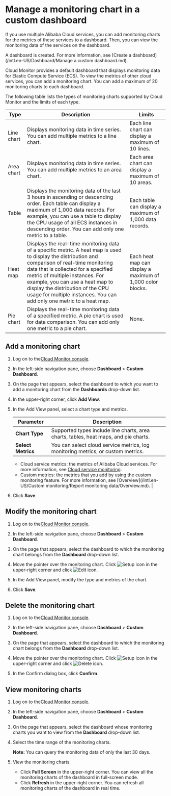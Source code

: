 # Manage a monitoring chart in a custom dashboard

If you use multiple Alibaba Cloud services, you can add monitoring charts for the metrics of these services to a dashboard. Then, you can view the monitoring data of the services on the dashboard.

A dashboard is created. For more information, see [Create a dashboard](/intl.en-US/Dashboard/Manage a custom dashboard.md).

Cloud Monitor provides a default dashboard that displays monitoring data for Elastic Compute Service \(ECS\). To view the metrics of other cloud services, you can add a monitoring chart. You can add a maximum of 20 monitoring charts to each dashboard.

The following table lists the types of monitoring charts supported by Cloud Monitor and the limits of each type.

|Type|Description|Limits|
|----|-----------|------|
|Line chart|Displays monitoring data in time series. You can add multiple metrics to a line chart.|Each line chart can display a maximum of 10 lines.|
|Area chart|Displays monitoring data in time series. You can add multiple metrics to an area chart.|Each area chart can display a maximum of 10 areas.|
|Table|Displays the monitoring data of the last 3 hours in ascending or descending order. Each table can display a maximum of 1,000 data records. For example, you can use a table to display the CPU usage of all ECS instances in descending order. You can add only one metric to a table.|Each table can display a maximum of 1,000 data records.|
|Heat map|Displays the real-time monitoring data of a specific metric. A heat map is used to display the distribution and comparison of real-time monitoring data that is collected for a specified metric of multiple instances. For example, you can use a heat map to display the distribution of the CPU usage for multiple instances. You can add only one metric to a heat map.|Each heat map can display a maximum of 1,000 color blocks.|
|Pie chart|Displays the real-time monitoring data of a specified metric. A pie chart is used for data comparison. You can add only one metric to a pie chart.|None.|

## Add a monitoring chart

1.  Log on to the[Cloud Monitor console](https://cms-intl.console.aliyun.com).

2.  In the left-side navigation pane, choose **Dashboard** \> **Custom Dashboard**.

3.  On the page that appears, select the dashboard to which you want to add a monitoring chart from the **Dashboards** drop-down list.

4.  In the upper-right corner, click **Add View**.

5.  In the Add View panel, select a chart type and metrics.

    |Parameter|Description|
    |---------|-----------|
    |**Chart Type**|Supported types include line charts, area charts, tables, heat maps, and pie charts.|
    |**Select Metrics**|You can select cloud service metrics, log monitoring metrics, or custom metrics.

    -   Cloud service metrics: the metrics of Alibaba Cloud services. For more information, see [Cloud service monitoring](/intl.en-US/.md).
    -   Custom metrics: the metrics that you add by using the custom monitoring feature. For more information, see [Overview](/intl.en-US/Custom monitoring/Report monitoring data/Overview.md). |

6.  Click **Save**.


## Modify the monitoring chart

1.  Log on to the[Cloud Monitor console](https://cms-intl.console.aliyun.com).

2.  In the left-side navigation pane, choose **Dashboard** \> **Custom Dashboard**.

3.  On the page that appears, select the dashboard to which the monitoring chart belongs from the **Dashboard** drop-down list.

4.  Move the pointer over the monitoring chart. Click ![Setup icon](https://static-aliyun-doc.oss-accelerate.aliyuncs.com/assets/img/en-US/4407407061/p175261.png) in the upper-right corner and click ![Edit icon](https://static-aliyun-doc.oss-accelerate.aliyuncs.com/assets/img/en-US/4407407061/p175262.png).

5.  In the Add View panel, modify the type and metrics of the chart.

6.  Click **Save**.


## Delete the monitoring chart

1.  Log on to the[Cloud Monitor console](https://cms-intl.console.aliyun.com).

2.  In the left-side navigation pane, choose **Dashboard** \> **Custom Dashboard**.

3.  On the page that appears, select the dashboard to which the monitoring chart belongs from the **Dashboard** drop-down list.

4.  Move the pointer over the monitoring chart. Click ![Setup icon](https://static-aliyun-doc.oss-accelerate.aliyuncs.com/assets/img/en-US/4407407061/p175261.png) in the upper-right corner and click ![Delete icon](https://static-aliyun-doc.oss-accelerate.aliyuncs.com/assets/img/en-US/5407407061/p175266.png).

5.  In the Confirm dialog box, click **Confirm**.


## View monitoring charts

1.  Log on to the[Cloud Monitor console](https://cms-intl.console.aliyun.com).

2.  In the left-side navigation pane, choose **Dashboard** \> **Custom Dashboard**.

3.  On the page that appears, select the dashboard whose monitoring charts you want to view from the **Dashboard** drop-down list.

4.  Select the time range of the monitoring charts.

    **Note:** You can query the monitoring data of only the last 30 days.

5.  View the monitoring charts.

    -   Click **Full Screen** in the upper-right corner. You can view all the monitoring charts of the dashboard in full-screen mode.
    -   Click **Refresh** in the upper-right corner. You can refresh all monitoring charts of the dashboard in real time.

